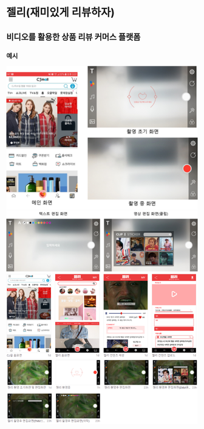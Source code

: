 # 젤리(재미있게 리뷰하자)

## 비디오를 활용한 상품 리뷰 커머스 플랫폼

### 예시
![앱 화면 1](https://github.com/kps990515/Jelly/blob/master/app1.png)
![앱 화면 2](https://github.com/kps990515/Jelly/blob/master/app2.png)
![UI 디자인 1](https://github.com/kps990515/Jelly/blob/master/ui1.png)
![UI 디자인 2](https://github.com/kps990515/Jelly/blob/master/ui2.png)
